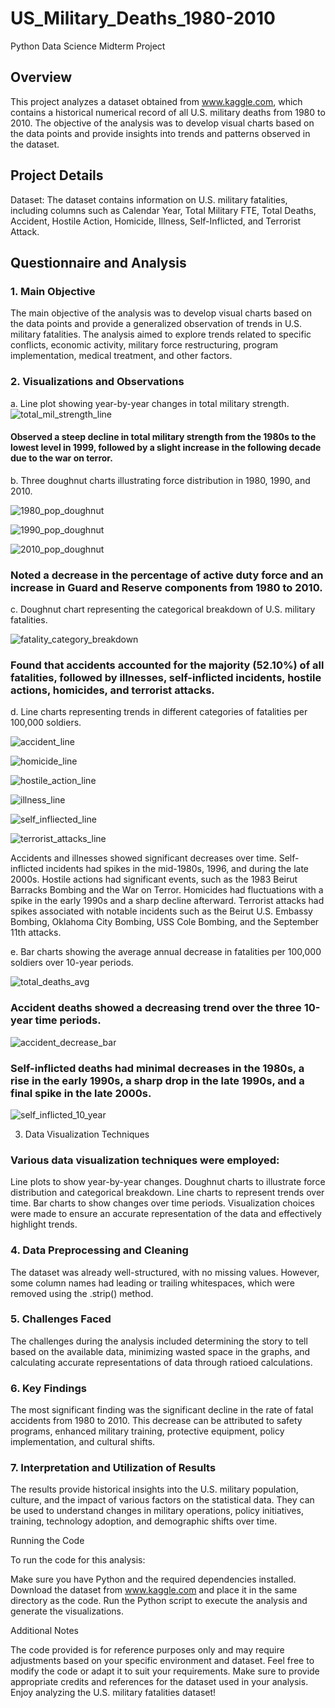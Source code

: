 # US_Military_Deaths_1980-2010
Python Data Science Midterm Project

## Overview
This project analyzes a dataset obtained from www.kaggle.com, which contains a historical numerical record of all U.S. military deaths from 1980 to 2010. The objective of the analysis was to develop visual charts based on the data points and provide insights into trends and patterns observed in the dataset.

## Project Details
Dataset: The dataset contains information on U.S. military fatalities, including columns such as Calendar Year, Total Military FTE, Total Deaths, Accident, Hostile Action, Homicide, Illness, Self-Inflicted, and Terrorist Attack.

## Questionnaire and Analysis
### 1. Main Objective
The main objective of the analysis was to develop visual charts based on the data points and provide a generalized observation of trends in U.S. military fatalities. The analysis aimed to explore trends related to specific conflicts, economic activity, military force restructuring, program implementation, medical treatment, and other factors.

### 2. Visualizations and Observations

a. Line plot showing year-by-year changes in total military strength.
![total_mil_strength_line](https://github.com/wolfman1986/US_Military_Deaths_1980-2010/assets/36992236/0090d61a-7460-4f7d-95a3-1071e98c6a94)


#### Observed a steep decline in total military strength from the 1980s to the lowest level in 1999, followed by a slight increase in the following decade due to the war on terror.

b. Three doughnut charts illustrating force distribution in 1980, 1990, and 2010.

![1980_pop_doughnut](https://github.com/wolfman1986/US_Military_Deaths_1980-2010/assets/36992236/ab0d7199-b18d-43f3-acb4-37915dc2ee96)

![1990_pop_doughnut](https://github.com/wolfman1986/US_Military_Deaths_1980-2010/assets/36992236/88a92063-bbd2-413e-aa3a-78c999ec7f8a)

![2010_pop_doughnut](https://github.com/wolfman1986/US_Military_Deaths_1980-2010/assets/36992236/d7200b56-09fe-4304-b5e9-370497bae488)

### Noted a decrease in the percentage of active duty force and an increase in Guard and Reserve components from 1980 to 2010.

c. Doughnut chart representing the categorical breakdown of U.S. military fatalities.

![fatality_category_breakdown](https://github.com/wolfman1986/US_Military_Deaths_1980-2010/assets/36992236/de24ef2e-0290-49d0-a8d9-fd8690d1859b)

### Found that accidents accounted for the majority (52.10%) of all fatalities, followed by illnesses, self-inflicted incidents, hostile actions, homicides, and terrorist attacks.

d. Line charts representing trends in different categories of fatalities per 100,000 soldiers.

![accident_line](https://github.com/wolfman1986/US_Military_Deaths_1980-2010/assets/36992236/75806fa6-aa39-4e50-969b-1b820396409f)

![homicide_line](https://github.com/wolfman1986/US_Military_Deaths_1980-2010/assets/36992236/3e983c36-ce27-4b28-a237-848bdb9e4204)

![hostile_action_line](https://github.com/wolfman1986/US_Military_Deaths_1980-2010/assets/36992236/3a665f59-762d-48e1-8dbf-7c7ba073937c)

![illness_line](https://github.com/wolfman1986/US_Military_Deaths_1980-2010/assets/36992236/646e0a7d-3612-4805-be9c-8f41f83ca968)

![self_infliected_line](https://github.com/wolfman1986/US_Military_Deaths_1980-2010/assets/36992236/fc208382-0d72-494d-89b0-f9c6dcb0128a)

![terrorist_attacks_line](https://github.com/wolfman1986/US_Military_Deaths_1980-2010/assets/36992236/eb7eb48b-0606-4e22-85d5-93ec6e9fc8e6)

Accidents and illnesses showed significant decreases over time.
Self-inflicted incidents had spikes in the mid-1980s, 1996, and during the late 2000s.
Hostile actions had significant events, such as the 1983 Beirut Barracks Bombing and the War on Terror.
Homicides had fluctuations with a spike in the early 1990s and a sharp decline afterward.
Terrorist attacks had spikes associated with notable incidents such as the Beirut U.S. Embassy Bombing, Oklahoma City Bombing, USS Cole Bombing, and the September 11th attacks.

e. Bar charts showing the average annual decrease in fatalities per 100,000 soldiers over 10-year periods.

![total_deaths_avg](https://github.com/wolfman1986/US_Military_Deaths_1980-2010/assets/36992236/cece1bc3-9408-42e4-8460-758043409e64)

### Accident deaths showed a decreasing trend over the three 10-year time periods.

![accident_decrease_bar](https://github.com/wolfman1986/US_Military_Deaths_1980-2010/assets/36992236/c4f67f3b-9206-4e7a-99c9-956d473cf7de)

### Self-inflicted deaths had minimal decreases in the 1980s, a rise in the early 1990s, a sharp drop in the late 1990s, and a final spike in the late 2000s.

![self_inflicted_10_year](https://github.com/wolfman1986/US_Military_Deaths_1980-2010/assets/36992236/be98b8b0-135a-4269-b269-0c2a59c3bb13)

3. Data Visualization Techniques

### Various data visualization techniques were employed:

Line plots to show year-by-year changes.
Doughnut charts to illustrate force distribution and categorical breakdown.
Line charts to represent trends over time.
Bar charts to show changes over time periods.
Visualization choices were made to ensure an accurate representation of the data and effectively highlight trends.

### 4. Data Preprocessing and Cleaning

The dataset was already well-structured, with no missing values. However, some column names had leading or trailing whitespaces, which were removed using the .strip() method.

### 5. Challenges Faced

The challenges during the analysis included determining the story to tell based on the available data, minimizing wasted space in the graphs, and calculating accurate representations of data through ratioed calculations.

### 6. Key Findings

The most significant finding was the significant decline in the rate of fatal accidents from 1980 to 2010. This decrease can be attributed to safety programs, enhanced military training, protective equipment, policy implementation, and cultural shifts.

### 7. Interpretation and Utilization of Results

The results provide historical insights into the U.S. military population, culture, and the impact of various factors on the statistical data. They can be used to understand changes in military operations, policy initiatives, training, technology adoption, and demographic shifts over time.

Running the Code

To run the code for this analysis:

Make sure you have Python and the required dependencies installed.
Download the dataset from www.kaggle.com and place it in the same directory as the code.
Run the Python script to execute the analysis and generate the visualizations.

Additional Notes

The code provided is for reference purposes only and may require adjustments based on your specific environment and dataset.
Feel free to modify the code or adapt it to suit your requirements.
Make sure to provide appropriate credits and references for the dataset used in your analysis.
Enjoy analyzing the U.S. military fatalities dataset!
